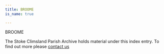 ```yaml
---
title: BROOME
is_name: true

---
```


BROOME


The Stoke Climsland Parish Archive holds material under this index entry. To find out more please [contact us](/contact/)
